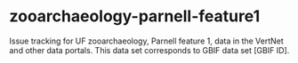 # zooarchaeology-parnell-feature1
Issue tracking for UF zooarchaeology, Parnell feature 1, data in the VertNet and other data portals. This data set corresponds to GBIF data set [GBIF ID].
